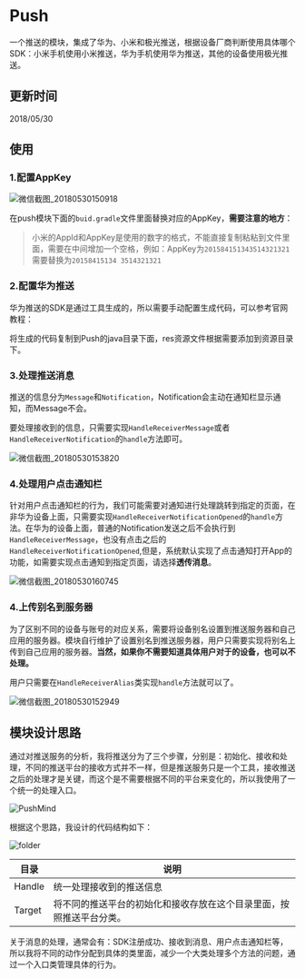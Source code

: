 # Push

一个推送的模块，集成了华为、小米和极光推送，根据设备厂商判断使用具体哪个SDK：小米手机使用小米推送，华为手机使用华为推送，其他的设备使用极光推送。

## 更新时间

2018/05/30

## 使用

### 1.配置AppKey

![微信截图_20180530150918](E:\AndroidStudioProjects\PushDemo\push\img\微信截图_20180530150918.png)

在push模块下面的`buid.gradle`文件里面替换对应的AppKey，**需要注意的地方**：

> 小米的AppId和AppKey是使用的数字的格式，不能直接复制粘粘到文件里面，需要在中间增加一个空格，例如：AppKey为`201584151343514321321`需要替换为`20158415134 3514321321`

### 2.配置华为推送

华为推送的SDK是通过工具生成的，所以需要手动配置生成代码，可以参考官网教程：

[华为推送SDK]: http://developer.huawei.com/consumer/cn/service/hms/catalog/huaweipush_agent.html?page=hmssdk_huaweipush_devprepare_agent

将生成的代码复制到Push的java目录下面，res资源文件根据需要添加到资源目录下。

### 3.处理推送消息

推送的信息分为`Message`和`Notification`，Notification会主动在通知栏显示通知，而Message不会。

要处理接收到的信息，只需要实现`HandleReceiverMessage`或者`HandleReceiverNotification`的`handle`方法即可。

![微信截图_20180530153820](E:\AndroidStudioProjects\PushDemo\push\img\微信截图_20180530153820.png)

### 4.处理用户点击通知栏

针对用户点击通知栏的行为，我们可能需要对通知进行处理跳转到指定的页面，在非华为设备上面，只需要实现`HandleReceiverNotificationOpened`的`handle`方法。在华为的设备上面，普通的Notification发送之后不会执行到`HandleReceiverMessage`，也没有点击之后的`HandleReceiverNotificationOpened`,但是，系统默认实现了点击通知打开App的功能，如需要实现点击通知到指定页面，请选择**透传消息**。

![微信截图_20180530160745](E:\AndroidStudioProjects\PushDemo\push\img\微信截图_20180530160745.png)

### 4.上传别名到服务器

为了区别不同的设备与账号的对应关系，需要将设备别名设置到推送服务器和自己应用的服务器。模块自行维护了设置别名到推送服务器，用户只需要实现将别名上传到自己应用的服务器。**当然，如果你不需要知道具体用户对于的设备，也可以不处理。**

用户只需要在`HandleReceiverAlias`类实现`handle`方法就可以了。

![微信截图_20180530152949](E:\AndroidStudioProjects\PushDemo\push\img\微信截图_20180530152949.png)

## 模块设计思路

通过对推送服务的分析，我将推送分为了三个步骤，分别是：初始化、接收和处理，不同的推送平台的接收方式并不一样，但是推送服务只是一个工具，接收推送之后的处理才是关键，而这个是不需要根据不同的平台来变化的，所以我使用了一个统一的处理入口。

![PushMind](E:\AndroidStudioProjects\PushDemo\push\img\PushMind.png)

根据这个思路，我设计的代码结构如下：

![folder](E:\AndroidStudioProjects\PushDemo\push\img\folder.png)

| 目录     | 说明                                 |
| ------ | ---------------------------------- |
| Handle | 统一处理接收到的推送信息                       |
| Target | 将不同的推送平台的初始化和接收存放在这个目录里面，按照推送平台分类。 |

关于消息的处理，通常会有：SDK注册成功、接收到消息、用户点击通知栏等，所以我将不同的动作分配到具体的类里面，减少一个大类处理多个方法的问题，通过一个入口类管理具体的行为。